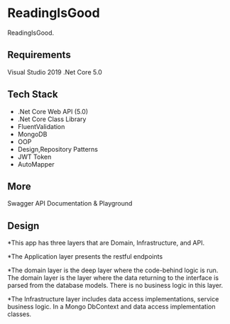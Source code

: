 # ReadingIsGood

ReadingIsGood.

## Requirements ##

 Visual Studio 2019
.Net Core 5.0

## Tech Stack ##

* .Net Core Web API (5.0)
* .Net Core Class Library
* FluentValidation
* MongoDB
* OOP
* Design,Repository Patterns
* JWT Token
* AutoMapper

## More ##

Swagger API Documentation & Playground

## Design ##

*This app has three layers that are Domain, Infrastructure, and API.

*The Application layer presents the restful endpoints

*The domain layer is the deep layer where the code-behind logic is run. The domain layer is the layer where the data returning to the interface is parsed from the database models. There is no business logic in this layer.

*The Infrastructure layer includes data access implementations, service business logic. In a Mongo DbContext and data access implementation classes.

